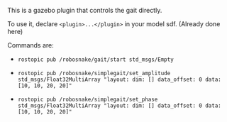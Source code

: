 This is a gazebo plugin that controls the gait directly.

To use it, declare ``<plugin>...</plugin>`` in your model sdf.
(Already done here)

Commands are:
 - ``rostopic pub /robosnake/gait/start std_msgs/Empty``

 - ``rostopic pub /robosnake/simplegait/set_amplitude std_msgs/Float32MultiArray "layout:
   dim: []
   data_offset: 0
data: [10, 10, 20, 20]"``

 - ``rostopic pub /robosnake/simplegait/set_phase std_msgs/Float32MultiArray "layout:
   dim: []
   data_offset: 0
data: [10, 10, 20, 20]"``

